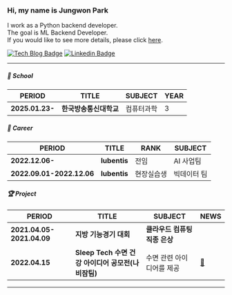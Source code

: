### Hi, my name is **Jungwon Park** 

I work as a Python backend developer.<br/>
The goal is ML Backend Developer.<br/>
If you would like to see more details, please click [here](https://pjw2004.github.io/).

<div>
 
 [![Tech Blog Badge](https://img.shields.io/badge/-Tech%20blog-white?style=flat-square&logo=naver&link=https://zzsza.github.io/)](https://blog.naver.com/hamlet_blog)
 [![Linkedin Badge](https://img.shields.io/badge/-LinkedIn-blue?style=flat-square&logo=Linkedin&logoColor=white&link=https://www.linkedin.com/in/seong-yun-byeon-8183a8113/)](https://www.linkedin.com/in/jungwon-park-36a11a269/)
 
</div>


<hr>

##### 🏫 School

| PERIOD | TITLE | SUBJECT | YEAR |
| ------- | ------- | ------- | ------- | 
| **2025.01.23-** | **한국방송통신대학교** | 컴퓨터과학 | 3 |

##### 🏢 Career

| PERIOD | TITLE | RANK | SUBJECT |
| ------- | ------- | ------- | ------- | 
| **2022.12.06-** | **lubentis** | 전임 | AI 사업팀 |
| **2022.09.01-2022.12.06** | **lubentis** | 현장실습생 | 빅데이터 팀 |

##### 🏆 Project 

| PERIOD | TITLE | SUBJECT | NEWS |
| ------- | ------- | ------- | ------- |
| **2021.04.05-2021.04.09** | **지방 기능경기 대회** | **클라우드 컴퓨팅 직종 은상** | |
| **2022.04.15** | **Sleep Tech 수면 건강 아이디어 공모전(나비잠팀)** | 수면 관련 아이디어를 제공 | [💾](https://medigatenews.com/news/3192488916) |

<hr>
